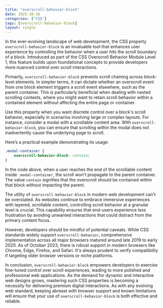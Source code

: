 ```yaml
---
title: "overscroll-behavior-block"
date: 2025-10-16
categories: ["CSS"]
tags: [overscroll-behavior-block]
layout: single
---
```


In the ever-evolving landscape of web development, the CSS property `overscroll-behavior-block` is an invaluable tool that enhances user experience by controlling the behavior when a user hits the scroll boundary of a block. Introduced as part of the CSS Overscroll Behavior Module Level 1, this feature builds upon foundational concepts to provide developers more nuanced control over scroll interactions.

Primarily, `overscroll-behavior-block` prevents scroll chaining across block-level elements. In simpler terms, it can dictate whether an overscroll event from one block element triggers a scroll event elsewhere, such as the parent container. This is particularly beneficial when dealing with nested scrolling contexts, where you might want to retain scroll behavior within a contained element without affecting the entire page or container.

Use this property when you want discrete control over a block's scroll behavior, especially in scenarios involving large or complex layouts. For instance, consider a modal with a scrollable content area. With `overscroll-behavior-block`, you can ensure that scrolling within the modal does not inadvertently cause the underlying page to scroll.

Here’s a practical example demonstrating its usage:

```css
.modal-container {
    overscroll-behavior-block: contain;
}
```

In the code above, when a user reaches the end of the scrollable content inside `.modal-container`, the scroll won't propagate to the parent container. The value `contain` signifies that the overscroll should be contained within that block without impacting the parent.

The utility of `overscroll-behavior-block` in modern web development can't be overstated. As websites continue to embrace immersive experiences with layered, scrollable content, controlling scroll behavior at a granular level is crucial. This capability ensures that end-users experience less frustration by avoiding unwanted interactions that could distract from the primary content focus.

However, developers should be mindful of potential caveats. While CSS standards widely support `overscroll-behavior`, comprehensive implementation across all major browsers matured around late 2019 to early 2020. As of October 2023, there is robust support in modern browsers like Chrome, Edge, Firefox, and Safari. It's always prudent to verify compatibility if targeting older browser versions or niche platforms.

In conclusion, `overscroll-behavior-block` empowers developers to exercise fine-tuned control over scroll experiences, leading to more polished and professional web applications. As the demand for dynamic and interactive web designs grows, mastering such CSS properties is becoming a necessity for delivering premium digital interactions. As with any evolving web standard, keeping abreast with browser support and known limitations will ensure that your use of `overscroll-behavior-block` is both effective and reliable.
